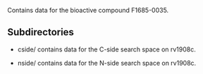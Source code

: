 Contains data for the bioactive compound F1685-0035.

## Subdirectories

- cside/ contains data for the C-side search space on rv1908c.

- nside/ contains data for the N-side search space on rv1908c.

